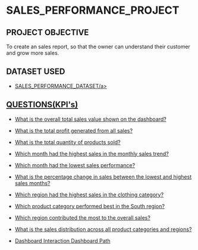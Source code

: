 # SALES_PERFORMANCE_PROJECT

## PROJECT OBJECTIVE
To create an sales report, so that the owner can understand their customer and grow more sales.

## DATASET USED
- <a href="https://github.com/janvijoshi93/SALES_PERFORMANCE_PROJECT/blob/main/Sales_Data_Dataset.xlsx">SALES_PERFORMANCE_DATASET/a>

## QUESTIONS(KPI's)
- What is the overall total sales value shown on the dashboard?
- What is the total profit generated from all sales?
- What is the total quantity of products sold?
- Which month had the highest sales in the monthly sales trend?
- Which month had the lowest sales performance?
- What is the percentage change in sales between the lowest and highest sales months?
- Which region had the highest sales in the clothing category?
- Which product category performed best in the South region?
- Which region contributed the most to the overall sales?
- What is the sales distribution across all product categories and regions?

- Dashboard Interaction <a href="https://1drv.ms/u/c/e6edfe149bcdce87/EXrMbTWvnKRFrRXBhsdfhycBsd68ERYHm5za3VbWCRUPBg?e=dUh9Dx">Dashboard Path</a>

